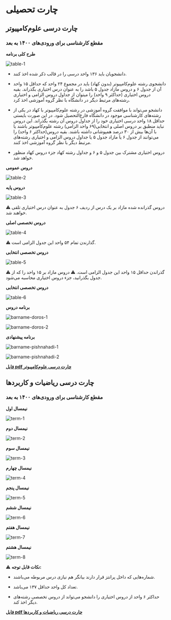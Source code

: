 # چارت تحصیلی


## چارت درسی علوم‌کامپیوتر


### مقطع کارشناسی برای ورودی‌های ۱۴۰۰ به بعد


**طرح کلی برنامه**
  
  
  ![table-1](https://res.cloudinary.com/ddjzobmdv/image/upload/v1744020827/table-1_pzs9y5.jpg)
  
  
  - دانشجویان باید ۱۳۶ واحد درسی را در قالب ذکر شده اخذ کنند.


  - دانشجوی رشته علوم‌کامپیوتر (بدون کهاد) باید در مجموع ۲۴ واحد که حداقل ۱۵ واحد آن از جدول ۶ و دروس مازاد جدول ۵ باشد را به عنوان درس اختیاری بگذراند. بقیه دروس اختیاری (حداکثر ۹ واحد) را میتوان از جداول دروس الزامی و اختیاری رشته‌های مرتبط دیگر در دانشگاه با نظر گروه آموزشی اخذ کرد. 


  - دانشجو می‌تواند با موافقت گروه آموزشی در رشته علوم‌کامپیوتر با کهاد در یکی از رشته‌های کارشناسی موجود در دانشگاه فارغ‌التحصیل شود. در این صورت بایستی حداقل ۱۸ واحد درسی اختیاری خود را از جداول دروس آن رشته بگذراند. این دروس نباید منطبق بر دروس اصلی و انتخابی(۶۹ واحد الزامی) رشته علوم‌کامپیوتر باشند یا با آن‌ها بیش از ۳۰ درصد همپوشانی داشته باشند. بقیه دروس(حداکثر ۶ واحد) را می‌توانند از جدول ۶ یا مازاد جدول ۵ یا جداول دروس الزامی و اختیاری رشته‌های مرتبط دیگر با نظر گروه آموزشی اخذ کنند.


  - دروس اختیاری مشترک بین جدول ۵ و ۶ و جداول رشته کهاد جزء دروس کهاد منظور خواهد شد.


**دروس عمومی**


  ![table-2](https://res.cloudinary.com/ddjzobmdv/image/upload/v1744020830/table-2_p8qz28.jpg)


**دروس پایه**


  ![table-3](https://res.cloudinary.com/ddjzobmdv/image/upload/v1744020834/table-3_wn40eh.jpg)
  
  
  ⚠️  دروس گذرانده شده مازاد بر یک درس از ردیف ۶ جدول به عنوان درس اختیاری تلقی خواهند شد.


**دروس تخصصی اصلی**


  ![table-4](https://res.cloudinary.com/ddjzobmdv/image/upload/v1744020837/table-4_lu56z6.jpg)
  
  
  ⚠️  گذارندن تمام ۵۴ واحد این جدول الزامی است.


**دروس تخصصی انتخابی**


  ![table-5](https://res.cloudinary.com/ddjzobmdv/image/upload/v1744020841/table-5_lixavf.jpg)
  
  
  ⚠️  گذراندن حداقل ۱۵ واحد این جدول الزامی است. 
  ⚠️  دروس مازاد بر ۱۵ واحد را که از جدول بگذرانید، جزء دروس اختیاری محاسبه می‌شود.


**دروس تخصصی انتخابی**


  ![table-6](https://res.cloudinary.com/ddjzobmdv/image/upload/v1744020843/table-6_vvem1d.jpg)  


**برنامه دروس**


  ![barname-doros-1](https://res.cloudinary.com/ddjzobmdv/image/upload/v1744020818/barname-doros-1_ntqqne.jpg)
  
  
  ![barname-doros-2](https://res.cloudinary.com/ddjzobmdv/image/upload/v1744020820/barname-doros-2_bxwpyu.jpg)
  
  
 **برنامه پیشنهادی**


  ![barname-pishnahadi-1](https://res.cloudinary.com/ddjzobmdv/image/upload/v1744020822/barname-pishnahadi-1_teqsqa.jpg)
  
  
  ![barname-pishnahadi-2](https://res.cloudinary.com/ddjzobmdv/image/upload/v1744020825/barname-pishnahadi-2_ioovzr.jpg)


**[فایل pdf چارت درسی علوم‌کامپیوتر](AMCSUI-Computer-Science-Chart-1401.pdf)**


## چارت درسی ریاضیات و کاربردها


### مقطع کارشناسی برای ورودی‌های ۱۴۰۰ به بعد


**نیمسال اول**


  ![term-1](https://res.cloudinary.com/ddjzobmdv/image/upload/v1744020847/term-1_dwiapg.jpg)  
  
**نیمسال دوم**


  ![term-2](https://res.cloudinary.com/ddjzobmdv/image/upload/v1744020850/term-2_jhjole.jpg)  
  
**نیمسال سوم**


  ![term-3](https://res.cloudinary.com/ddjzobmdv/image/upload/v1744020854/term-3_spaw3g.jpg)  
  
**نیمسال چهارم**


  ![term-4](https://res.cloudinary.com/ddjzobmdv/image/upload/v1744020857/term-4_ezif9s.jpg)  
  
**نیمسال پنجم**


  ![term-5](https://res.cloudinary.com/ddjzobmdv/image/upload/v1744020860/term-5_toc65w.jpg)  
  
**نیمسال ششم**


  ![term-6](https://res.cloudinary.com/ddjzobmdv/image/upload/v1744020864/term-6_qylo1q.jpg)  
  
**نیمسال هفتم**


  ![term-7](https://res.cloudinary.com/ddjzobmdv/image/upload/v1744020867/term-7_spffno.jpg)  
  
**نیمسال هشتم**


  ![term-8](https://res.cloudinary.com/ddjzobmdv/image/upload/v1744020871/term-8_rfbuju.jpg)  

⚠️  **نکات قابل توجه:**


- شماره‌هایی که داخل پرانتز قرار دارند بیانگر هم نیازی درس مربوطه می‌باشند.
  
  
- تعداد کل واحد حداقل ۱۳۷ می‌باشد.
  
  
- حداکثر ۶ واحد از دروس اختیاری را دانشجو می‌تواند از دروس تخصصی رشته‌های دیگر اخذ کند.
  
  
**[فایل pdf چارت درسی ریاضیات و کاربردها](AMCSUI-Mathematics-and-Applications-Chart-1401.pdf)**
